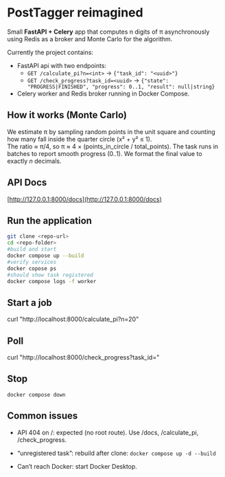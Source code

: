 # PostTagger reimagined

Small **FastAPI + Celery** app that computes
n digits of π asynchronously using Redis as a broker
and Monte Carlo for the algorithm.

Currently the project contains:
- FastAPI api with two endpoints:
  - `GET /calculate_pi?n=<int>` → `{"task_id": "<uuid>"}`
  - `GET /check_progress?task_id=<uuid>` → `{"state": "PROGRESS|FINISHED", "progress": 0..1, "result": null|string}`
- Celery worker and Redis broker running in Docker Compose.


## How it works (Monte Carlo)
We estimate π by sampling random points in the unit square and counting how many fall inside the quarter circle (x² + y² ≤ 1).  
The ratio ≈ π/4, so π ≈ 4 × (points_in_circle / total_points). The task runs in batches to report smooth progress (0..1). We format the final value to exactly *n* decimals.

## API Docs
[http://127.0.0.1:8000/docs](http://127.0.0.1:8000/docs)

 ## Run the application
```bash
git clone <repo-url>
cd <repo-folder>
#build and start
docker compose up --build 
#verify services
docker copose ps
#should show task registered
docker compose logs -f worker
```
## Start a job
curl "http://localhost:8000/calculate_pi?n=20"
## Poll
curl "http://localhost:8000/check_progress?task_id=<ID>"
## Stop
`docker compose down`
## Common issues 
- API 404 on /: expected (no root route). Use /docs, /calculate_pi, /check_progress.

- “unregistered task”: rebuild after clone: `docker compose up -d --build `

- Can’t reach Docker: start Docker Desktop.
